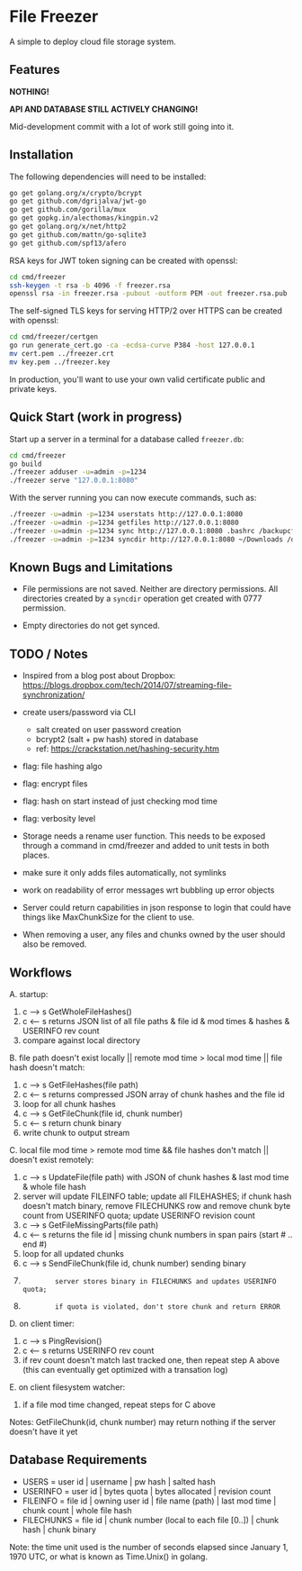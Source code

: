 File Freezer
============

A simple to deploy cloud file storage system.

Features
--------

**NOTHING!**

**API AND DATABASE STILL ACTIVELY CHANGING!**

Mid-development commit with a lot of work still going into it.

Installation
------------

The following dependencies will need to be installed:

```bash
go get golang.org/x/crypto/bcrypt
go get github.com/dgrijalva/jwt-go
go get github.com/gorilla/mux
go get gopkg.in/alecthomas/kingpin.v2
go get golang.org/x/net/http2
go get github.com/mattn/go-sqlite3
go get github.com/spf13/afero
```

RSA keys for JWT token signing can be created with openssl:

```bash
cd cmd/freezer
ssh-keygen -t rsa -b 4096 -f freezer.rsa
openssl rsa -in freezer.rsa -pubout -outform PEM -out freezer.rsa.pub
```

The self-signed TLS keys for serving HTTP/2 over HTTPS can be created with openssl:

```bash
cd cmd/freezer/certgen
go run generate_cert.go -ca -ecdsa-curve P384 -host 127.0.0.1
mv cert.pem ../freezer.crt
mv key.pem ../freezer.key
```

In production, you'll want to use your own valid certificate public and private keys.


Quick Start (work in progress)
------------------------------

Start up a server in a terminal for a database called `freezer.db`:

```bash
cd cmd/freezer
go build
./freezer adduser -u=admin -p=1234
./freezer serve "127.0.0.1:8080"
```

With the server running you can now execute commands, such as:

```bash
./freezer -u=admin -p=1234 userstats http://127.0.0.1:8080
./freezer -u=admin -p=1234 getfiles http://127.0.0.1:8080
./freezer -u=admin -p=1234 sync http://127.0.0.1:8080 .bashrc /backupcfg
./freezer -u=admin -p=1234 syncdir http://127.0.0.1:8080 ~/Downloads /data
```

Known Bugs and Limitations
--------------------------

* File permissions are not saved. Neither are directory permissions. All
  directories created by a `syncdir` operation get created with 0777 permission.

* Empty directories do not get synced.


TODO / Notes
------------


* Inspired from a blog post about Dropbox:
  https://blogs.dropbox.com/tech/2014/07/streaming-file-synchronization/

* create users/password via CLI
  * salt created on user password creation
  * bcrypt2 (salt + pw hash) stored in database
  * ref: https://crackstation.net/hashing-security.htm

* flag: file hashing algo
* flag: encrypt files
* flag: hash on start instead of just checking mod time
* flag: verbosity level

* Storage needs a rename user function. This needs to be exposed
  through a command in cmd/freezer and added to unit tests in both
  places.

* make sure it only adds files automatically, not symlinks
* work on readability of error messages wrt bubbling up error objects
* Server could return capabilities in json response to login that
  could have things like MaxChunkSize for the client to use.

* When removing a user, any files and chunks owned by the user should
  also be removed.


Workflows
---------

A. startup:

1. c --> s GetWholeFileHashes()
2. c <-- s   returns JSON list of all file paths & file id & mod times &
             hashes & USERINFO rev count
3. compare against local directory


B. file path doesn't exist locally || remote mod time > local mod time || file hash doesn't match:

1. c --> s GetFileHashes(file path)
2. c <-- s   returns compressed JSON array of chunk hashes and the file id
3. loop for all chunk hashes
4.   c --> s GetFileChunk(file id, chunk number)
5.   c <-- s   return chunk binary
6.   write chunk to output stream


C. local file mod time > remote mod time && file hashes don't match || doesn't exist remotely:  

1. c --> s UpdateFile(file path) with JSON of chunk hashes & last mod time & whole file hash
2.   server will update FILEINFO table; update all FILEHASHES;
     if chunk hash doesn't match binary, remove FILECHUNKS row and remove chunk byte count from USERINFO quota;
     update USERINFO revision count
3. c --> s GetFileMissingParts(file path)
4. c <-- s   returns the file id | missing chunk numbers in span pairs (start # .. end #)
5. loop for all updated chunks
6.   c --> s SendFileChunk(file id, chunk number) sending binary
7.             server stores binary in FILECHUNKS and updates USERINFO quota;
8.             if quota is violated, don't store chunk and return ERROR


D. on client timer:

1. c --> s PingRevision()
2. c <-- s   returns USERINFO rev count
3. if rev count doesn't match last tracked one, then repeat step A above
(this can eventually get optimized with a transation log)


E. on client filesystem watcher:

1. if a file mod time changed, repeat steps for C above


Notes: GetFileChunk(id, chunk number) may return nothing if the server doesn't have it yet

Database Requirements
---------------------

* USERS = user id | username | pw hash | salted hash
* USERINFO = user id | bytes  quota | bytes allocated | revision count
* FILEINFO = file id | owning user id | file name (path) | last mod time | chunk count | whole file hash
* FILECHUNKS = file id | chunk number (local to each file [0..]) | chunk hash | chunk binary

Note: the time unit used is the number of seconds elapsed since January 1, 1970 UTC,
or what is known as Time.Unix() in golang.
